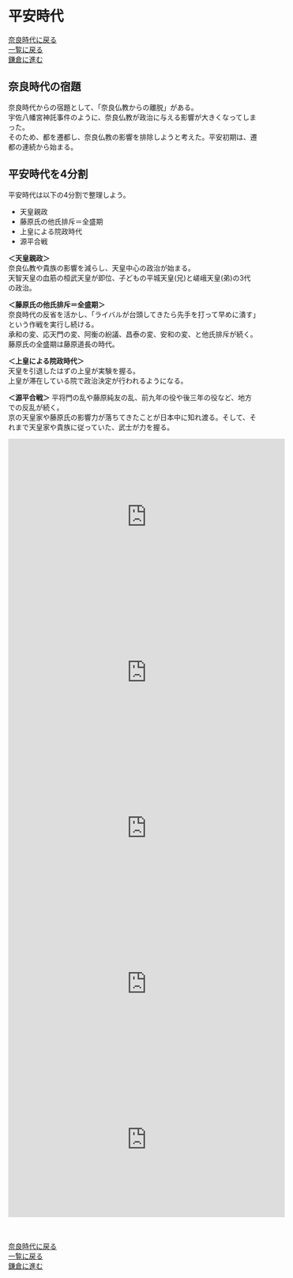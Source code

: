 # 平安時代
[奈良時代に戻る]()<br>
[一覧に戻る](https://fujistudy.github.io/exam_preparation/)<br>
[鎌倉に進む](https://fujistudy.github.io/exam_preparation/kamakura/kamakura.html)<br>

## 奈良時代の宿題<br>
奈良時代からの宿題として、「奈良仏教からの離脱」がある。<br>
宇佐八幡宮神託事件のように、奈良仏教が政治に与える影響が大きくなってしまった。<br>
そのため、都を遷都し、奈良仏教の影響を排除しようと考えた。平安初期は、遷都の連続から始まる。<br>

## 平安時代を4分割<br>
平安時代は以下の4分割で整理しよう。<br>
* 天皇親政<br>
* 藤原氏の他氏排斥＝全盛期<br>
* 上皇による院政時代<br>
* 源平合戦<br>

**＜天皇親政＞**<br>
奈良仏教や貴族の影響を減らし、天皇中心の政治が始まる。<br>
天智天皇の血筋の桓武天皇が即位、子どもの平城天皇(兄)と嵯峨天皇(弟)の3代の政治。<br>

**＜藤原氏の他氏排斥＝全盛期＞**<br>
奈良時代の反省を活かし、「ライバルが台頭してきたら先手を打って早めに潰す」という作戦を実行し続ける。<br>
承和の変、応天門の変、阿衡の紛議、昌泰の変、安和の変、と他氏排斥が続く。<br>
藤原氏の全盛期は藤原道長の時代。<br>

**＜上皇による院政時代＞**<br>
天皇を引退したはずの上皇が実験を握る。<br>
上皇が滞在している院で政治決定が行われるようになる。<br>

**＜源平合戦＞**
平将門の乱や藤原純友の乱、前九年の役や後三年の役など、地方での反乱が続く。<br>
京の天皇家や藤原氏の影響力が落ちてきたことが日本中に知れ渡る。そして、それまで天皇家や貴族に従っていた、武士が力を握る。<br>



<div align="center"><iframe width="560" height="315" src="https://www.youtube.com/embed/8DMRlNxNCsM?si=TuOYu4Hn_FVs2uFy" title="YouTube video player" frameborder="0" allow="accelerometer; autoplay; clipboard-write; encrypted-media; gyroscope; picture-in-picture; web-share" allowfullscreen></iframe></div>

<div align="center"><iframe width="560" height="315" src="https://www.youtube.com/embed/AgMRDmvd1JE?si=ro84-I_LB9mE5OJa" title="YouTube video player" frameborder="0" allow="accelerometer; autoplay; clipboard-write; encrypted-media; gyroscope; picture-in-picture; web-share" allowfullscreen></iframe></div>

<div align="center"><iframe width="560" height="315" src="https://www.youtube.com/embed/A_uE2y2hSxw?si=F04hJEp6TSdUCknl" title="YouTube video player" frameborder="0" allow="accelerometer; autoplay; clipboard-write; encrypted-media; gyroscope; picture-in-picture; web-share" allowfullscreen></iframe></div>


<div align="center"><iframe width="560" height="315" src="https://www.youtube.com/embed/XuqbFNdJGgo?si=FIF4RseyPiV-lMfr" title="YouTube video player" frameborder="0" allow="accelerometer; autoplay; clipboard-write; encrypted-media; gyroscope; picture-in-picture; web-share" allowfullscreen></iframe></div>


<div align="center"><iframe width="560" height="315" src="https://www.youtube.com/embed/Q9Abj9_M-hM?si=i7QPFni1U4nSIib0" title="YouTube video player" frameborder="0" allow="accelerometer; autoplay; clipboard-write; encrypted-media; gyroscope; picture-in-picture; web-share" allowfullscreen></iframe></div>
<div align="center"></div>
<div align="center"></div>
<div align="center"></div>


<br>
<br>

[奈良時代に戻る]()<br>
[一覧に戻る](https://fujistudy.github.io/exam_preparation/)<br>
[鎌倉に進む](https://fujistudy.github.io/exam_preparation/kamakura/kamakura.html)<br>